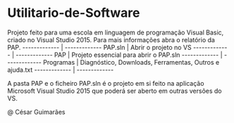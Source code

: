 # Utilitario-de-Software
Projeto feito para uma escola em linguagem de programação Visual Basic, criado no Visual Studio 2015. Para mais informações abra o relatório da PAP.
------------- | -------------
PAP.sln       | Abrir o projeto no VS
------------- | -------------
PAP           | Projeto essencial para abrir o PAP.sln
------------- | -------------
Programas     | Diagnóstico, Downloads, Ferramentas, Outros e ajuda.txt
------------- | -------------

A pasta PAP e o ficheiro PAP.sln é o projeto em si feito na aplicação Microsoft Visual Studio 2015 que poderá ser aberto em outras versões do VS.

@ César Guimarães
